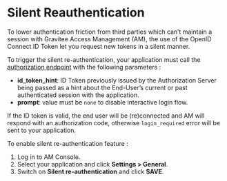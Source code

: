 # Silent Reauthentication

To lower authentication friction from third parties which can’t maintain a session with Gravitee Access Management (AM), the use of the OpenID Connect ID Token let you request new tokens in a silent manner.

To trigger the silent re-authentication, your application must call the [authorization endpoint](../auth-protocols/oauth-2.0/#authorization-endpoint) with the following parameters :

* **id\_token\_hint**: ID Token previously issued by the Authorization Server being passed as a hint about the End-User’s current or past authenticated session with the application.
* **prompt**: value must be `none` to disable interactive login flow.

If the ID token is valid, the end user will be (re)connected and AM will respond with an authorization code, otherwise `login_required` error will be sent to your application.

To enable silent re-authentication feature :

1. Log in to AM Console.
2. Select your application and click **Settings > General**.
3. Switch on **Silent re-authentication** and click **SAVE**.
